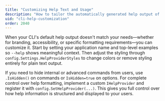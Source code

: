 ```yaml
---
title: "Customizing Help Text and Usage"
description: "How to tailor the automatically generated help output of Spectre.Console.Cli"
uid: "cli-help-customization"
order: 2040
---
```


When your CLI's default help output doesn't match your needs—whether for branding, accessibility, or specific formatting requirements—you can customize it. Start by setting your application name and top-level examples so `--help` shows meaningful context. Then adjust the styling through `config.Settings.HelpProviderStyles` to change colors or remove styling entirely for plain text output.

If you need to hide internal or advanced commands from users, use `.IsHidden()` on commands or `IsHidden=true` on options. For complete control over help formatting, implement a custom `IHelpProvider` and register it with `config.SetHelpProvider(...)`. This gives you full control over how help information is structured and displayed to your users.